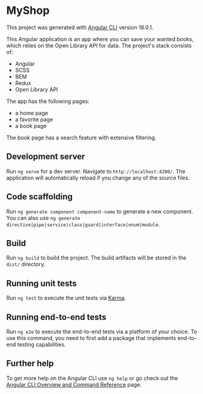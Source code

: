 # MyShop

This project was generated with [Angular CLI](https://github.com/angular/angular-cli) version 18.0.1.

This Angular application is an app where you can save your wanted books, which relies on the Open Library API for data.
The project's stack consists of:

- Angular
- SCSS
- BEM
- Redux
- Open Library API

The app has the following pages:

- a home page
- a favorite page
- a book page

The book page has a search feature with extensive filtering.

## Development server

Run `ng serve` for a dev server. Navigate to `http://localhost:4200/`. The application will automatically reload if you change any of the source files.

## Code scaffolding

Run `ng generate component component-name` to generate a new component. You can also use `ng generate directive|pipe|service|class|guard|interface|enum|module`.

## Build

Run `ng build` to build the project. The build artifacts will be stored in the `dist/` directory.

## Running unit tests

Run `ng test` to execute the unit tests via [Karma](https://karma-runner.github.io).

## Running end-to-end tests

Run `ng e2e` to execute the end-to-end tests via a platform of your choice. To use this command, you need to first add a package that implements end-to-end testing capabilities.

## Further help

To get more help on the Angular CLI use `ng help` or go check out the [Angular CLI Overview and Command Reference](https://angular.dev/tools/cli) page.
